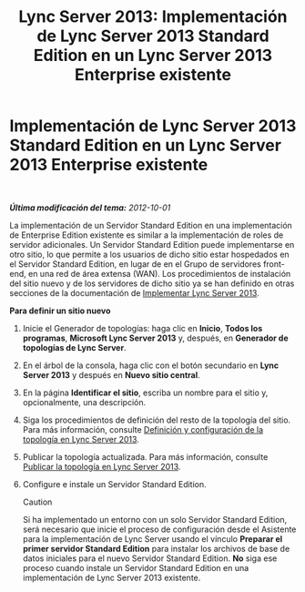 ﻿---
title: 'Lync Server 2013: Implementación de Lync Server 2013 Standard Edition en un Lync Server 2013 Enterprise existente'
TOCTitle: Implementación de Lync Server 2013 Standard Edition en un Lync Server 2013 Enterprise existente
ms:assetid: 05ea128d-6c94-49b3-b28b-477367196425
ms:mtpsurl: https://technet.microsoft.com/es-es/library/Gg398112(v=OCS.15)
ms:contentKeyID: 48274312
ms.date: 01/07/2017
mtps_version: v=OCS.15
ms.translationtype: HT
---

# Implementación de Lync Server 2013 Standard Edition en un Lync Server 2013 Enterprise existente

 

_**Última modificación del tema:** 2012-10-01_

La implementación de un Servidor Standard Edition en una implementación de Enterprise Edition existente es similar a la implementación de roles de servidor adicionales. Un Servidor Standard Edition puede implementarse en otro sitio, lo que permite a los usuarios de dicho sitio estar hospedados en el Servidor Standard Edition, en lugar de en el Grupo de servidores front-end, en una red de área extensa (WAN). Los procedimientos de instalación del sitio nuevo y de los servidores de dicho sitio ya se han definido en otras secciones de la documentación de [Implementar Lync Server 2013](lync-server-2013-deploying-lync-server.md).

**Para definir un sitio nuevo**

1.  Inicie el Generador de topologías: haga clic en **Inicio**, **Todos los programas**, **Microsoft Lync Server 2013** y, después, en **Generador de topologías de Lync Server**.

2.  En el árbol de la consola, haga clic con el botón secundario en **Lync Server 2013** y después en **Nuevo sitio central**.

3.  En la página **Identificar el sitio**, escriba un nombre para el sitio y, opcionalmente, una descripción.

4.  Siga los procedimientos de definición del resto de la topología del sitio. Para más información, consulte [Definición y configuración de la topología en Lync Server 2013](lync-server-2013-defining-and-configuring-the-topology.md).

5.  Publicar la topología actualizada. Para más información, consulte [Publicar la topología en Lync Server 2013](lync-server-2013-publish-the-topology.md).

6.  Configure e instale un Servidor Standard Edition.
    
    > [!CAUTION]  
    > Si ha implementado un entorno con un solo Servidor Standard Edition, será necesario que inicie el proceso de configuración desde el Asistente para la implementación de Lync Server usando el vínculo <strong>Preparar el primer servidor Standard Edition</strong> para instalar los archivos de base de datos iniciales para el nuevo Servidor Standard Edition. <strong>No</strong> siga ese proceso cuando instale un Servidor Standard Edition en una implementación de Lync Server 2013 existente.
    

